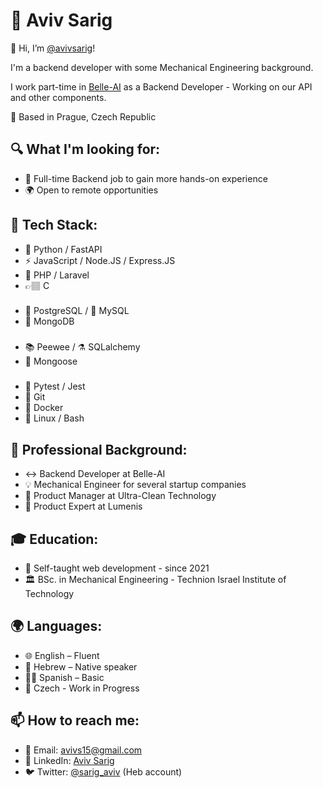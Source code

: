 # 🚀 Aviv Sarig

👋 Hi, I’m [@avivsarig](https://github.com/avivsarig)!

I'm a backend developer with some Mechanical Engineering background.

I work part-time in [Belle-AI](https://belle-ai.com/) as a Backend Developer - Working on our API and other components.


📍 Based in Prague, Czech Republic



## 🔍 What I'm looking for:
- 👀 Full-time Backend job to gain more hands-on experience
- 🌍 Open to remote opportunities


## 🎨 Tech Stack:
- 🐍 Python / FastAPI
- ⚡ JavaScript / Node.JS / Express.JS
- 🐘 PHP / Laravel
- 👉🏽 C
  ###
- 🐘 PostgreSQL / 🐬 MySQL
- 🍃 MongoDB
  ###
- 📚 Peewee / ⚗️ SQLalchemy
- 🦦 Mongoose
  ###
- 🧪 Pytest / Jest
- 🌲 Git
- 🐳 Docker
- 🐧 Linux / Bash


## 💼 Professional Background:
- ↔️ Backend Developer at Belle-AI
- 💡 Mechanical Engineer for several startup companies
- 🚀 Product Manager at Ultra-Clean Technology
- 🔬 Product Expert at Lumenis


## 🎓 Education:
- 📖 Self-taught web development - since 2021
- 🏛️ BSc. in Mechanical Engineering - Technion Israel Institute of Technology


## 🌍 Languages:
- 🌐 English – Fluent
- 🐪 Hebrew – Native speaker
- 💃🏻 Spanish – Basic
- 🍺 Czech - Work in Progress


## 📫 How to reach me:
- 📧 Email: avivs15@gmail.com
- 💼 LinkedIn: [Aviv Sarig](https://www.linkedin.com/in/aviv-sarig/)
- 🐦 Twitter: [@sarig_aviv](https://twitter.com/sarig_aviv) (Heb account)


<!---
avivsarig/avivsarig is a ✨ special ✨ repository because its `README.md` (this file) appears on your GitHub profile.
You can click the Preview link to take a look at your changes.
--->
